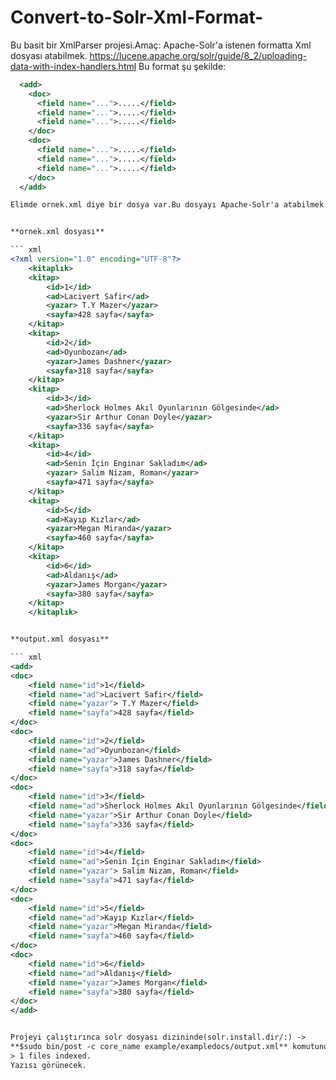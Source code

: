 # Convert-to-Solr-Xml-Format-
Bu basit bir XmlParser projesi.Amaç:
Apache-Solr'a istenen formatta Xml dosyası atabilmek.
https://lucene.apache.org/solr/guide/8_2/uploading-data-with-index-handlers.html
Bu format şu şekilde:
``` xml
  <add>
    <doc>
      <field name="...">.....</field>
      <field name="...">.....</field>
      <field name="...">.....</field>
    </doc>
    <doc>
      <field name="...">.....</field>
      <field name="...">.....</field>
      <field name="...">.....</field>
    </doc>
  </add>

Elimde ornek.xml diye bir dosya var.Bu dosyayı Apache-Solr'a atabilmek için Xml'i Parse etmem gerekiyor. Bunun için SAXParser kütüphanesini kullandım.Parse edilen xml'i output.xml dosyasına yazdırdım.


**ornek.xml dosyası**

``` xml
<?xml version="1.0" encoding="UTF-8"?>
    <kitaplık>
    <kitap>
        <id>1</id>
        <ad>Lacivert Safir</ad>
        <yazar> T.Y Mazer</yazar>
        <sayfa>428 sayfa</sayfa>
    </kitap>
    <kitap>
        <id>2</id>
        <ad>Oyunbozan</ad>
        <yazar>James Dashner</yazar>
        <sayfa>318 sayfa</sayfa>
    </kitap>
    <kitap>
        <id>3</id>
        <ad>Sherlock Holmes Akıl Oyunlarının Gölgesinde</ad>
        <yazar>Sir Arthur Conan Doyle</yazar>
        <sayfa>336 sayfa</sayfa>
    </kitap>
    <kitap>
        <id>4</id>
        <ad>Senin İçin Enginar Sakladım</ad>
        <yazar> Salim Nizam, Roman</yazar>
        <sayfa>471 sayfa</sayfa>
    </kitap>
    <kitap>
        <id>5</id>
        <ad>Kayıp Kızlar</ad>
        <yazar>Megan Miranda</yazar>
        <sayfa>460 sayfa</sayfa>
    </kitap>
    <kitap>
        <id>6</id>
        <ad>Aldanış</ad>
        <yazar>James Morgan</yazar>
        <sayfa>380 sayfa</sayfa>
    </kitap>
    </kitaplık>


**output.xml dosyası**

``` xml
<add>
<doc>
    <field name="id">1</field>
    <field name="ad">Lacivert Safir</field>
    <field name="yazar"> T.Y Mazer</field>
    <field name="sayfa">428 sayfa</field>
</doc>
<doc>
    <field name="id">2</field>
    <field name="ad">Oyunbozan</field>
    <field name="yazar">James Dashner</field>
    <field name="sayfa">318 sayfa</field>
</doc>
<doc>
    <field name="id">3</field>
    <field name="ad">Sherlock Holmes Akıl Oyunlarının Gölgesinde</field>
    <field name="yazar">Sir Arthur Conan Doyle</field>
    <field name="sayfa">336 sayfa</field>
</doc>
<doc>
    <field name="id">4</field>
    <field name="ad">Senin İçin Enginar Sakladım</field>
    <field name="yazar"> Salim Nizam, Roman</field>
    <field name="sayfa">471 sayfa</field>
</doc>
<doc>
    <field name="id">5</field>
    <field name="ad">Kayıp Kızlar</field>
    <field name="yazar">Megan Miranda</field>
    <field name="sayfa">460 sayfa</field>
</doc>
<doc>
    <field name="id">6</field>
    <field name="ad">Aldanış</field>
    <field name="yazar">James Morgan</field>
    <field name="sayfa">380 sayfa</field>
</doc>
</add>


Projeyi çalıştırınca solr dosyası dizininde(solr.install.dir/:) ->
**$sudo bin/post -c core_name example/exampledocs/output.xml** komutunu çalıştır.
> 1 files indexed.  
Yazısı görünecek.
